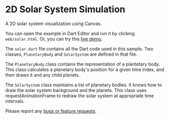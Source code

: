 2D Solar System Simulation
==========================

A 2D solar system visualization using Canvas.

You can open the example in Dart Editor and run it by clicking
`web/solar.html`.
Or, you can try this
[live demo](http://www.dartlang.org/samples/solar/).

The `solar.dart` file contains all the Dart code used in this sample. Two
classes, `PlanetaryBody` and `SolarSystem` are defined in that file.

The `PlanetaryBody` class contains the representation of a plantetary body.
This class calculates a planetary body's  position for a given time index,
and then draws it and any child planets.

The `SolarSystem` class maintains a list of planetary bodies. It knows how to
draw the solar system background and the planets. This class uses
requestAnimationFrame to redraw the solar system at appropriate time
intervals.

Please report any [bugs or feature requests](http://dartbug.com/new).
